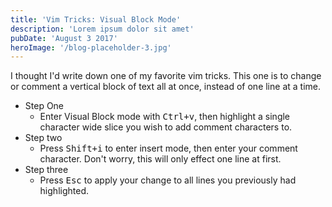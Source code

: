 ```yaml
---
title: 'Vim Tricks: Visual Block Mode'
description: 'Lorem ipsum dolor sit amet'
pubDate: 'August 3 2017'
heroImage: '/blog-placeholder-3.jpg'
---
```

I thought I'd write down one of my favorite vim tricks. This one is to change or comment a vertical block of text all at once, instead of one line at a time.

* Step One
  - Enter Visual Block mode with <kbd><kbd>Ctrl</kbd>+<kbd>v</kbd></kbd>, then highlight a single character wide slice you wish to add comment characters to.
* Step two
  - Press <kbd><kbd>Shift</kbd>+<kbd>i</kbd></kbd> to enter insert mode, then enter your comment character. Don't worry, this will only effect one line at first.
* Step three
  - Press <kbd>Esc</kbd> to apply your change to all lines you previously had highlighted.